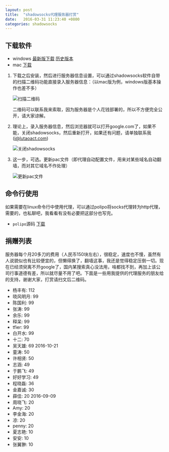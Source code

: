 ```yaml
---
layout: post
title:  "shadowsocks代理服务器打赏"
date:   2016-03-31 11:23:40 +0800
categories: shadowsocks
---
```


## 下载软件
* windows [最新版下载][download-shadowsocks-windows-2-5-2] [历史版本][download-shadowsocks-windows]
* mac [下载][download-shadowsocks-mac]

1. 下载之后安装，然后进行服务器信息设置，可以通过shadowsocks软件自带的扫描二维码功能直接录入服务器信息：（以mac版为例，windows版基本操作也差不多）

    ![扫描二维码][scan-qrcode-qn]

    二维码可以联系我来索取，因为服务器是个人花钱部署的，所以不方便完全公开，请大家谅解。

2. 理论上，录入服务器信息，然后浏览器就可以打开google.com了，如果不能，关闭shadowsocks，然后重新打开，如果还有问题，请单独联系我([i@lutaoact.com](mailto:i@lutaoact.com))

    ![关闭shadowsocks][close-shadowsocks-qn]

3. 这一步，可选。更新pac文件（即代理自动配置文件，用来对某些域名自动翻墙，而对其它域名不作处理）

    ![更新pac文件][update-pac-qn]

## 命令行使用
如果需要在linux命令行中使用代理，可以通过polipo将socks代理转为http代理，需要的，也私聊吧，我看看有没有必要把这部分也写完。

* `polipo`源码 [下载][download-polipo-linux]

## 捐赠列表
服务器每个月20多刀的费用（人民币150块左右），很稳定，速度也不慢，虽然有人说貌似也有比较便宜的，但懒得换了，翻墙这事，我还是觉得稳定压倒一切。现在已经须臾离不开google了，国内某搜索真心没法用，啥都找不到，再加上该公司行事道德有差，所以就尽量不用了吧。下面是一些用我提供的代理服务的朋友给的支持，谢谢大家，打赏请扫文后二维码。

* 杨丰有: 112
* 晓风明月: 99
* 陈国利: 99
* 张涛: 99
* 余乐: 99
* 释呆: 99
* tfier: 99
* 白开水: 99
* 十二: 70
* 吴天雄: 69 2016-10-21
* 童涛: 50
* 许相贤: 50
* 志涵: 49
* 于鹏飞: 49
* 好好学习: 49
* 程晓磊: 36
* 金嘉诚: 30
* 薛佳: 20 2016-09-09
* 周晓飞: 20
* Amy: 20
* 李金海: 20
* 凉: 20
* penny: 20
* 夏志艳: 10
* 安安: 10
* 张翼翀: 10

[download-shadowsocks-windows]: http://7xsgzh.com1.z0.glb.clouddn.com/Shadowsocks.exe
[download-shadowsocks-windows-2-5-2]: http://7xsgzh.com1.z0.glb.clouddn.com/Shadowsocks-2.5.2.exe
[download-shadowsocks-mac]: http://7xsgzh.com1.z0.glb.clouddn.com/ShadowsocksX-2.6.3.dmg
[scan-qrcode-qn]: http://7xsgzh.com1.z0.glb.clouddn.com/img%2Fscan-qrcode.png
[update-pac-qn]: http://7xsgzh.com1.z0.glb.clouddn.com/img%2Fupdate-pac.jpg
[close-shadowsocks-qn]: http://7xsgzh.com1.z0.glb.clouddn.com/img/3.png
[download-polipo-linux]: http://7xsgzh.com1.z0.glb.clouddn.com/polipo-1.1.1.tar.gz
